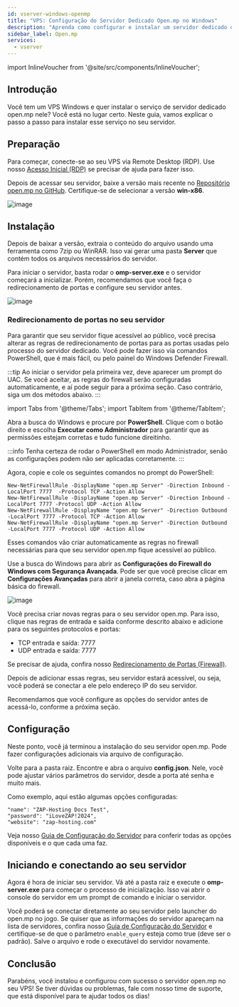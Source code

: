 ```yaml
---
id: vserver-windows-openmp
title: "VPS: Configuração do Servidor Dedicado Open.mp no Windows"
description: "Aprenda como configurar e instalar um servidor dedicado open.mp no seu VPS Windows para uma jogatina multiplayer sem travas → Saiba mais agora"
sidebar_label: Open.mp
services:
  - vserver
---
```


import InlineVoucher from '@site/src/components/InlineVoucher';

## Introdução

Você tem um VPS Windows e quer instalar o serviço de servidor dedicado open.mp nele? Você está no lugar certo. Neste guia, vamos explicar o passo a passo para instalar esse serviço no seu servidor.

<InlineVoucher />

## Preparação

Para começar, conecte-se ao seu VPS via Remote Desktop (RDP). Use nosso [Acesso Inicial (RDP)](vserver-windows-userdp.md) se precisar de ajuda para fazer isso.

Depois de acessar seu servidor, baixe a versão mais recente no [Repositório open.mp no GitHub](https://github.com/openmultiplayer/open.mp/releases). Certifique-se de selecionar a versão **win-x86**.

![image](https://screensaver01.zap-hosting.com/index.php/s/sCGpA3dwHngbNCy/preview)

## Instalação

Depois de baixar a versão, extraia o conteúdo do arquivo usando uma ferramenta como 7zip ou WinRAR. Isso vai gerar uma pasta **Server** que contém todos os arquivos necessários do servidor.

Para iniciar o servidor, basta rodar o **omp-server.exe** e o servidor começará a inicializar. Porém, recomendamos que você faça o redirecionamento de portas e configure seu servidor antes.

![image](https://screensaver01.zap-hosting.com/index.php/s/xeqZjg8RMCnRcZf/preview)

### Redirecionamento de portas no seu servidor

Para garantir que seu servidor fique acessível ao público, você precisa alterar as regras de redirecionamento de portas para as portas usadas pelo processo do servidor dedicado. Você pode fazer isso via comandos PowerShell, que é mais fácil, ou pelo painel do Windows Defender Firewall.

:::tip
Ao iniciar o servidor pela primeira vez, deve aparecer um prompt do UAC. Se você aceitar, as regras do firewall serão configuradas automaticamente, e aí pode seguir para a próxima seção. Caso contrário, siga um dos métodos abaixo.
:::

import Tabs from '@theme/Tabs';
import TabItem from '@theme/TabItem';

<Tabs>
<TabItem value="powershell" label="Via PowerShell" default>

Abra a busca do Windows e procure por **PowerShell**. Clique com o botão direito e escolha **Executar como Administrador** para garantir que as permissões estejam corretas e tudo funcione direitinho.

:::info
Tenha certeza de rodar o PowerShell em modo Administrador, senão as configurações podem não ser aplicadas corretamente.
:::

Agora, copie e cole os seguintes comandos no prompt do PowerShell:
```
New-NetFirewallRule -DisplayName "open.mp Server" -Direction Inbound -LocalPort 7777  -Protocol TCP -Action Allow
New-NetFirewallRule -DisplayName "open.mp Server" -Direction Inbound -LocalPort 7777 -Protocol UDP -Action Allow
New-NetFirewallRule -DisplayName "open.mp Server" -Direction Outbound -LocalPort 7777 -Protocol TCP -Action Allow
New-NetFirewallRule -DisplayName "open.mp Server" -Direction Outbound -LocalPort 7777 -Protocol UDP -Action Allow
```

Esses comandos vão criar automaticamente as regras no firewall necessárias para que seu servidor open.mp fique acessível ao público.

</TabItem>

<TabItem value="windefender" label="Via Windows Defender">

Use a busca do Windows para abrir as **Configurações do Firewall do Windows com Segurança Avançada**. Pode ser que você precise clicar em **Configurações Avançadas** para abrir a janela correta, caso abra a página básica do firewall.

![image](https://github.com/zaphosting/docs/assets/42719082/5fb9f943-7e51-4d8f-9df4-2f5ff60857d3)

Você precisa criar novas regras para o seu servidor open.mp. Para isso, clique nas regras de entrada e saída conforme descrito abaixo e adicione para os seguintes protocolos e portas:
- TCP entrada e saída: 7777
- UDP entrada e saída: 7777

Se precisar de ajuda, confira nosso [Redirecionamento de Portas (Firewall)](vserver-windows-port.md).

</TabItem>
</Tabs>

Depois de adicionar essas regras, seu servidor estará acessível, ou seja, você poderá se conectar a ele pelo endereço IP do seu servidor.

Recomendamos que você configure as opções do servidor antes de acessá-lo, conforme a próxima seção.

## Configuração

Neste ponto, você já terminou a instalação do seu servidor open.mp. Pode fazer configurações adicionais via arquivo de configuração.

Volte para a pasta raiz. Encontre e abra o arquivo **config.json**. Nele, você pode ajustar vários parâmetros do servidor, desde a porta até senha e muito mais.

Como exemplo, aqui estão algumas opções configuradas:
```
"name": "ZAP-Hosting Docs Test",
"password": "iLoveZAP!2024",
"website": "zap-hosting.com"
```

Veja nosso [Guia de Configuração do Servidor](openmp-configuration.md) para conferir todas as opções disponíveis e o que cada uma faz.

## Iniciando e conectando ao seu servidor

Agora é hora de iniciar seu servidor. Vá até a pasta raiz e execute o **omp-server.exe** para começar o processo de inicialização. Isso vai abrir o console do servidor em um prompt de comando e iniciar o servidor.

Você poderá se conectar diretamente ao seu servidor pelo launcher do open.mp no jogo. Se quiser que as informações do servidor apareçam na lista de servidores, confira nosso [Guia de Configuração do Servidor](openmp-configuration.md) e certifique-se de que o parâmetro `enable_query` esteja como true (deve ser o padrão). Salve o arquivo e rode o executável do servidor novamente.

## Conclusão

Parabéns, você instalou e configurou com sucesso o servidor open.mp no seu VPS! Se tiver dúvidas ou problemas, fale com nosso time de suporte, que está disponível para te ajudar todos os dias!

<InlineVoucher />
